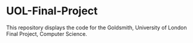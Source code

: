 # UOL-Final-Project
This repository displays the code for the Goldsmith, University of London Final Project, Computer Science.
